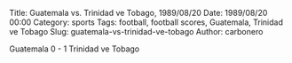 Title: Guatemala vs. Trinidad ve Tobago, 1989/08/20
Date: 1989/08/20 00:00
Category: sports
Tags: football, football scores, Guatemala, Trinidad ve Tobago
Slug: guatemala-vs-trinidad-ve-tobago
Author: carbonero


Guatemala 0 - 1 Trinidad ve Tobago
